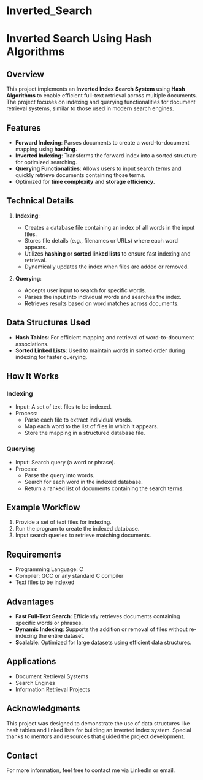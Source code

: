 # Inverted_Search

# Inverted Search Using Hash Algorithms

## Overview
This project implements an **Inverted Index Search System** using **Hash Algorithms** to enable efficient full-text retrieval across multiple documents. The project focuses on indexing and querying functionalities for document retrieval systems, similar to those used in modern search engines.

## Features
- **Forward Indexing**: Parses documents to create a word-to-document mapping using **hashing**.
- **Inverted Indexing**: Transforms the forward index into a sorted structure for optimized searching.
- **Querying Functionalities**: Allows users to input search terms and quickly retrieve documents containing those terms.
- Optimized for **time complexity** and **storage efficiency**.

## Technical Details
1. **Indexing**:
   - Creates a database file containing an index of all words in the input files.
   - Stores file details (e.g., filenames or URLs) where each word appears.
   - Utilizes **hashing** or **sorted linked lists** to ensure fast indexing and retrieval.
   - Dynamically updates the index when files are added or removed.

2. **Querying**:
   - Accepts user input to search for specific words.
   - Parses the input into individual words and searches the index.
   - Retrieves results based on word matches across documents.

## Data Structures Used
- **Hash Tables**: For efficient mapping and retrieval of word-to-document associations.
- **Sorted Linked Lists**: Used to maintain words in sorted order during indexing for faster querying.

## How It Works
### Indexing
- Input: A set of text files to be indexed.
- Process:
  - Parse each file to extract individual words.
  - Map each word to the list of files in which it appears.
  - Store the mapping in a structured database file.

### Querying
- Input: Search query (a word or phrase).
- Process:
  - Parse the query into words.
  - Search for each word in the indexed database.
  - Return a ranked list of documents containing the search terms.

## Example Workflow
1. Provide a set of text files for indexing.
2. Run the program to create the indexed database.
3. Input search queries to retrieve matching documents.

## Requirements
- Programming Language: C
- Compiler: GCC or any standard C compiler
- Text files to be indexed

## Advantages
- **Fast Full-Text Search**: Efficiently retrieves documents containing specific words or phrases.
- **Dynamic Indexing**: Supports the addition or removal of files without re-indexing the entire dataset.
- **Scalable**: Optimized for large datasets using efficient data structures.

## Applications
- Document Retrieval Systems
- Search Engines
- Information Retrieval Projects

## Acknowledgments
This project was designed to demonstrate the use of data structures like hash tables and linked lists for building an inverted index system. Special thanks to mentors and resources that guided the project development.

## Contact
For more information, feel free to contact me via LinkedIn or email.
